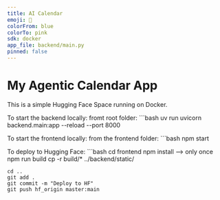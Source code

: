 ```yaml
---
title: AI Calendar
emoji: 📅
colorFrom: blue
colorTo: pink
sdk: docker
app_file: backend/main.py
pinned: false
---
```


# My Agentic Calendar App

This is a simple Hugging Face Space running on Docker.

To start the backend locally: 
    fromt root folder: 
        ```bash
        uv run uvicorn backend.main:app --reload --port 8000

To start the frontend locally:
    from the frontend folder: 
        ```bash
        npm start

To deploy to Hugging Face:
    ```bash
    cd frontend
    npm install --> only once 
    npm run build
    cp -r build/* ../backend/static/

    cd ..
    git add .
    git commit -m "Deploy to HF"
    git push hf_origin master:main